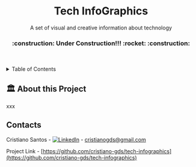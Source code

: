 <div align="center">
  <h1 align="center">Tech InfoGraphics</h3>
  <p align="center">
    A set of visual and creative information about technology
  </p>
  <h3>:construction: Under Construction!!! :rocket:  :construction:</h6>
  <br />
</div>

<br />
<details>
  <summary>Table of Contents</summary>
  <ol>
    <li><a href="#about-this-project">About this Project</a></li>
    <li><a href="#contact">Contact</a></li>
  </ol>
</details>

## :classical_building: About this Project

xxx

## Contacts

Cristiano Santos - <a href="https://www.linkedin.com/in/cristianogds/" target="_blank"><img src="https://img.shields.io/badge/LinkedIn-%230077B5.svg?&style=flat-square&logo=linkedin&logoColor=white" alt="LinkedIn"></a> - cristianogds@gmail.com

Project Link - [https://github.com/cristiano-gds/tech-infographics](https://github.com/cristiano-gds/tech-infographics)
